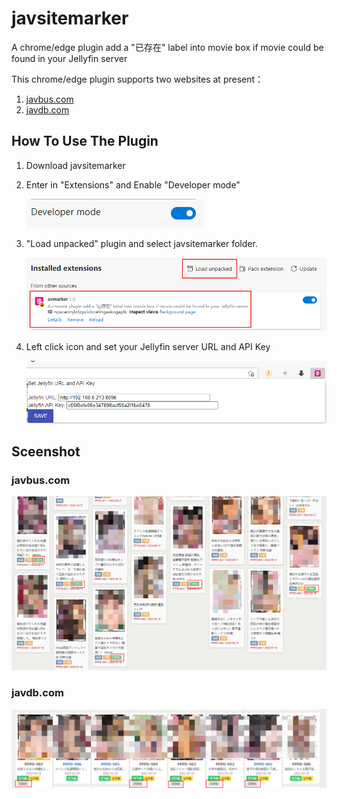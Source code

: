 # javsitemarker

A chrome/edge plugin add a "已存在" label into movie box if movie could be found in your Jellyfin server

This chrome/edge plugin supports two websites at present：

1. [javbus.com](https://www.javbus.com/)
2. [javdb.com](https://javdb.com/)

## How To Use The Plugin

1. Download javsitemarker
2. Enter in "Extensions" and Enable "Developer mode"

   ![](./assets/xml1vt840jd_image_png)
3. "Load unpacked" plugin and select javsitemarker folder.

   ![](./assets/oz74jzbarb_image_png)
4. Left click icon and set your Jellyfin server URL and API Key

   ![](./assets/zzalp0j9ypq_image_png)

## Sceenshot

### javbus.com

![](./assets/ynmnc5pygho_image_png)

### javdb.com

![](./assets/xuocvk3e1z_image_png)
